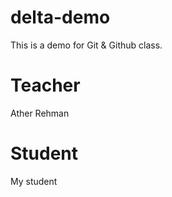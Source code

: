 # delta-demo
This is a demo for Git &amp; Github class. 
# Teacher
Ather Rehman

# Student
My student
